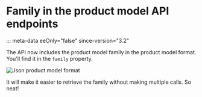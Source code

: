 # Family in the product model API endpoints
::: meta-data eeOnly="false" since-version="3.2"

The API now includes the product model family in the product model format. You'll find it in the `family` property.

![Json product model format](../img/product_model_format.png)

It will make it easier to retrieve the family without making multiple calls. So neat!
